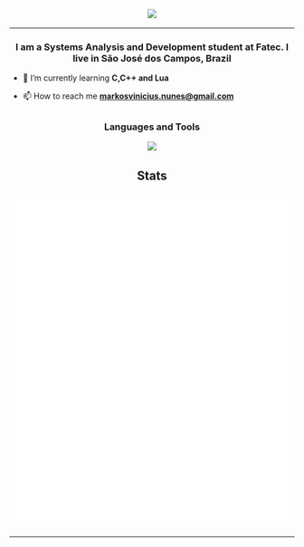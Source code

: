 <p align="center" >
<image  src="https://github.com/MarkVN2/MarkVN2/assets/105757405/ae5a6d96-7335-4c46-bed2-8ab2f474fec5"/>
</p>
<hr>
<h3 align="center"> I am a Systems Analysis and Development student at Fatec. I live in São José dos Campos, Brazil </h3>
  
- 🌱 I’m currently learning **C,C++ and Lua**

- 📫 How to reach me **markosvinicius.nunes@gmail.com**

<p align="left">
</p>

##


<h3 align="center">Languages and Tools</h3>
<p align="center">
  <a href="https://skillicons.dev">
    <img src="https://skillicons.dev/icons?i=html,css,js,ts,react,nextjs,bootstrap,cs,cpp,java,python,flask,mysql,aws,vercel,godot,unity,idea,vscode&perline=4">
  </a>
</p>

<h2 align="center">Stats</h2>
<div>
  <img align="left"  alt="🇦🇱" src="/metrics.classic.svg">
  <img align="" src="/metrics.plugin.steam.svg" alt="🇦🇱">
</div>
<hr/>
